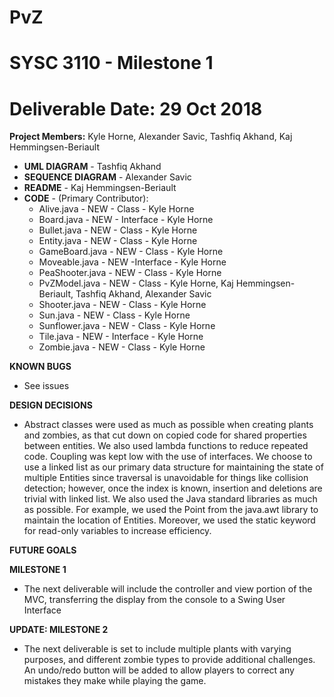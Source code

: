 # PvZ
# SYSC 3110 - Milestone 1
# Deliverable Date: 29 Oct 2018

**Project Members:** Kyle Horne, Alexander Savic, Tashfiq Akhand, Kaj Hemmingsen-Beriault

+ **UML DIAGRAM** - Tashfiq Akhand
+ **SEQUENCE DIAGRAM** - Alexander Savic
+ **README** - Kaj Hemmingsen-Beriault
+ **CODE** - (Primary Contributor):
  + Alive.java - NEW - Class - Kyle Horne
  + Board.java - NEW - Interface - Kyle Horne
  + Bullet.java - NEW - Class - Kyle Horne
  + Entity.java - NEW - Class - Kyle Horne
  + GameBoard.java - NEW - Class - Kyle Horne
  + Moveable.java - NEW -Interface - Kyle Horne
  + PeaShooter.java - NEW - Class - Kyle Horne
  + PvZModel.java - NEW - Class - Kyle Horne, Kaj Hemmingsen-Beriault, Tashfiq Akhand, Alexander Savic
  + Shooter.java - NEW - Class - Kyle Horne
  + Sun.java - NEW - Class - Kyle Horne
  + Sunflower.java - NEW - Class - Kyle Horne
  + Tile.java - NEW - Interface - Kyle Horne
  + Zombie.java - NEW - Class - Kyle Horne

**KNOWN BUGS** 
+ See issues

**DESIGN DECISIONS**
+ Abstract classes were used as much as possible when creating plants and zombies, as that cut down on copied code for shared properties between entities. We also used lambda functions to reduce repeated code. Coupling was kept low with the use of interfaces. We choose to use a linked list as our primary data structure for maintaining the state of multiple Entities since traversal is unavoidable for things like collision detection; however, once the index is known, insertion and deletions are trivial with linked list. We also used the Java standard libraries as much as possible. For example, we used the Point from the java.awt library to maintain the location of Entities. Moreover, we used the static keyword for read-only variables to increase efficiency.
 
**FUTURE GOALS**

**MILESTONE 1**
+ The next deliverable will include the controller and view portion of the MVC, transferring the display from the console to a Swing User Interface

**UPDATE: MILESTONE 2**
+ The next deliverable is set to include multiple plants with varying purposes, and different zombie types to provide additional challenges. An undo/redo button will be added to allow players to correct any mistakes they make while playing the game.
